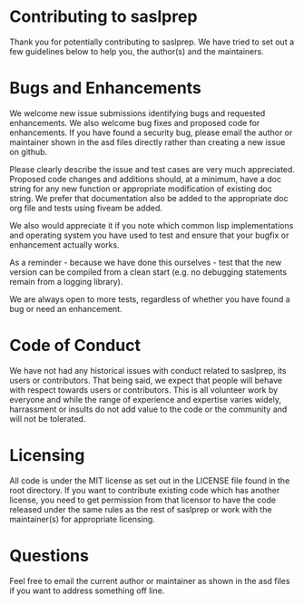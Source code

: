 # Contributing to saslprep
Thank you for potentially contributing to saslprep. We have tried to set out a few guidelines below to help you, the author(s) and the maintainers.

# Bugs and Enhancements
We welcome new issue submissions identifying bugs and requested enhancements. We also welcome bug fixes and proposed code for enhancements. If you have found a security bug, please email the author or maintainer shown in the asd files directly rather than creating a new issue on github.

Please clearly describe the issue and test cases are very much appreciated. Proposed code changes and additions should, at a minimum, have a doc string for any new function or appropriate modification of existing doc string. We prefer that documentation also be added to the appropriate doc org file and tests using fiveam be added.

We also would appreciate it if you note which common lisp implementations and operating system you have used to test and ensure that your bugfix or enhancement actually works.

As a reminder - because we have done this ourselves - test that the new version can be compiled from a clean start (e.g. no debugging statements remain from a logging library).

We are always open to more tests, regardless of whether you have found a bug or need an enhancement.

# Code of Conduct
We have not had any historical issues with conduct related to saslprep, its users or contributors. That being said, we expect that people will behave with respect towards users or contributors. This is all volunteer work by everyone and while the range of experience and expertise varies widely, harrassment or insults do not add value to the code or the community and will not be tolerated.

# Licensing
All code is under the MIT license as set out in the LICENSE file found in the root directory. If you want to contribute existing code which has another license, you need to get permission from that licensor to have the code released under the same rules as the rest of saslprep or work with the maintainer(s) for appropriate licensing.

# Questions
Feel free to email the current author or maintainer as shown in the asd files if you want to address something off line.
